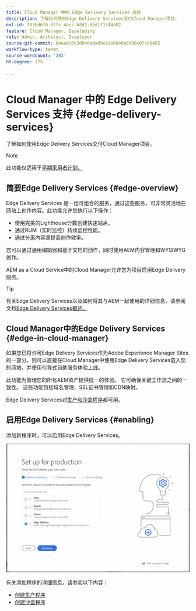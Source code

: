 ```yaml
---
title: Cloud Manager 中的 Edge Delivery Services 支持
description: 了解如何使用Edge Delivery Services交付Cloud Manager项目。
exl-id: f33bd6f0-62fc-4ecc-b8d2-65d1f1c44d82
feature: Cloud Manager, Developing
role: Admin, Architect, Developer
source-git-commit: 64aa010c3d840adad9e1ab6040a6d80c07cd8455
workflow-type: tm+mt
source-wordcount: '283'
ht-degree: 17%

---
```


# Cloud Manager 中的 Edge Delivery Services 支持 {#edge-delivery-services}

了解如何使用Edge Delivery Services交付Cloud Manager项目。

>[!NOTE]
>
>此功能仅适用于[早期采用者计划。](/help/implementing/cloud-manager/release-notes/current.md#early-adoption)

## 简要Edge Delivery Services {#edge-overview}

Edge Delivery Services 是一组可组合的服务，通过这些服务，可非常灵活地在网站上创作内容。此功能允许您执行以下操作：

* 使用完美的Lighthouse分数创建快速站点。
* 通过RUM（实时监控）持续监控性能。
* 通过分离内容源提高创作效率。

您可以通过通用编辑器和基于文档的创作，同时使用AEM内容管理和WYSIWYG创作。

AEM as a Cloud Service中的Cloud Manager允许您为项目启用Edge Delivery服务。

>[!TIP]
>
>有关Edge Delivery Services以及如何将其与AEM一起使用的详细信息，请参阅文档[Edge Delivery Services概述。](/help/edge/overview.md)

## Cloud Manager中的Edge Delivery Services {#edge-in-cloud-manager}

如果您已将许可Edge Delivery Services作为Adobe Experience Manager Sites的一部分，则可以直接在Cloud Manager中使用Edge Delivery Services载入您的网站，并使用引导式自助服务体验[上线](/help/implementing/cloud-manager/managing-code/private-repositories.md)。

此功能为管理您的所有AEM资产提供统一的体验。 它可确保关键工作流之间的一致性。 这些功能包括域名管理、SSL证书管理和CDN映射。

Edge Delivery Services对[生产和沙盒程序](/help/implementing/cloud-manager/getting-access-to-aem-in-cloud/program-types.md)都可用。

## 启用Edge Delivery Services {#enabling}

添加新程序时，可以启用Edge Delivery Services。

![添加具有Edge Delivery Services的生产程序](assets/add-production-program-with-edge.png)

有关添加程序的详细信息，请参阅以下内容：

* [创建生产程序](/help/implementing/cloud-manager/getting-access-to-aem-in-cloud/creating-production-programs.md)
* [创建沙盒程序](/help/implementing/cloud-manager/getting-access-to-aem-in-cloud/creating-sandbox-programs.md)
